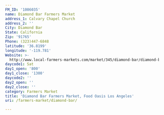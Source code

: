 ```yaml
---
FM_ID: '1006035'
name: Diamond Bar Farmers Market
address_1: Calvary Chapel Church
address_2: ''
City: Diamond Bar
State: California
Zip: '91765'
Phone: (323)447-6848
latitude: '36.8199'
longitude: '-119.781'
Website: >-
  http://www.local-farmers-markets.com/market/345/diamond-bar/diamond-bar-farmers-market
daycode1: Sat
day1_open: '800'
day1_close: '1300'
daycode2: ''
day2_open: ''
day2_close: ''
category: Farmers Market
title: 'Diamond Bar Farmers Market, Food Oasis Los Angeles'
uri: /farmers-market/diamond-bar/

---
```


